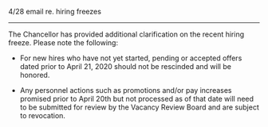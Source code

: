 4/28 email re. hiring freezes

----

The Chancellor has provided additional clarification on the recent hiring freeze.  Please note the following:
 

* For new hires who have not yet started, pending or accepted offers dated prior to April 21, 2020 should not be rescinded and will be honored.

* Any personnel actions such as promotions and/or pay increases promised prior to April 20th but not processed as of that date will need to be submitted for review by the Vacancy Review Board and are subject to revocation.
